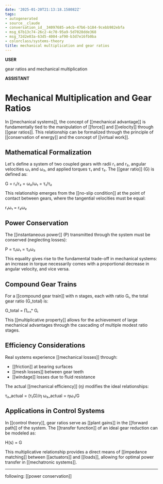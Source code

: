 ```yaml
---
date: '2025-01-20T21:13:18.158082Z'
tags:
- autogenerated
- source__claude
- conversation_id__34097685-a4cb-47b6-b184-9cebb982ebfa
- msg_67b13c74-26c2-4c70-95a9-5d7028dde368
- msg_72d2e03a-63d5-4004-af90-b3d7e16fb0ba
- colorclass/systems-theory
title: mechanical multiplication and gear ratios
---
```


**USER**

gear ratios and mechanical multiplication


**ASSISTANT**

# Mechanical Multiplication and Gear Ratios

In [[mechanical systems]], the concept of [[mechanical advantage]] is fundamentally tied to the manipulation of [[force]] and [[velocity]] through [[gear ratios]]. This relationship can be formalized through the principle of [[conservation of energy]] and the concept of [[virtual work]].

## Mathematical Formalization

Let's define a system of two coupled gears with radii r₁ and r₂, angular velocities ω₁ and ω₂, and applied torques τ₁ and τ₂. The [[gear ratio]] (G) is defined as:

G = r₁/r₂ = ω₂/ω₁ = τ₁/τ₂

This relationship emerges from the [[no-slip condition]] at the point of contact between gears, where the tangential velocities must be equal:

r₁ω₁ = r₂ω₂

## Power Conservation

The [[instantaneous power]] (P) transmitted through the system must be conserved (neglecting losses):

P = τ₁ω₁ = τ₂ω₂

This equality gives rise to the fundamental trade-off in mechanical systems: an increase in torque necessarily comes with a proportional decrease in angular velocity, and vice versa.

## Compound Gear Trains

For a [[compound gear train]] with n stages, each with ratio Gᵢ, the total gear ratio (G_total) is:

G_total = ∏ᵢ₌₁ⁿ Gᵢ

This [[multiplicative property]] allows for the achievement of large mechanical advantages through the cascading of multiple modest ratio stages.

## Efficiency Considerations

Real systems experience [[mechanical losses]] through:
- [[friction]] at bearing surfaces
- [[mesh losses]] between gear teeth
- [[windage]] losses due to fluid resistance

The actual [[mechanical efficiency]] (η) modifies the ideal relationships:

τ₂_actual = (τ₁G)/η
ω₂_actual = ηω₁/G

## Applications in Control Systems

In [[control theory]], gear ratios serve as [[plant gains]] in the [[forward path]] of the system. The [[transfer function]] of an ideal gear reduction can be modeled as:

H(s) = G

This multiplicative relationship provides a direct means of [[impedance matching]] between [[actuators]] and [[loads]], allowing for optimal power transfer in [[mechatronic systems]].


---


following: [[power conservation]]